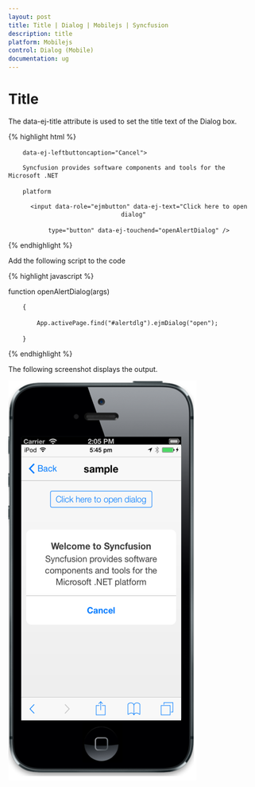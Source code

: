 ```yaml
---
layout: post
title: Title | Dialog | Mobilejs | Syncfusion
description: title
platform: Mobilejs
control: Dialog (Mobile)
documentation: ug
---
```


# Title

The data-ej-title attribute is used to set the title text of the Dialog box. 

{% highlight html %}



<div id="alertdlg" data-role="ejmdialog" data-ej-title="Welcome to Syncfusion"

        data-ej-leftbuttoncaption="Cancel">

   <div>

        Syncfusion provides software components and tools for the Microsoft .NET 

        platform

   </div>

</div>

<div style="text-align: center">

       <input data-role="ejmbutton" data-ej-text="Click here to open dialog"

       type="button" data-ej-touchend="openAlertDialog" />

</div>



{% endhighlight %}



Add the following script to the code

{% highlight javascript %}



function openAlertDialog(args)

        {

            App.activePage.find("#alertdlg").ejmDialog("open");

        }





{% endhighlight %}



The following screenshot displays the output.

![](Title_images/Title_img1.png)



